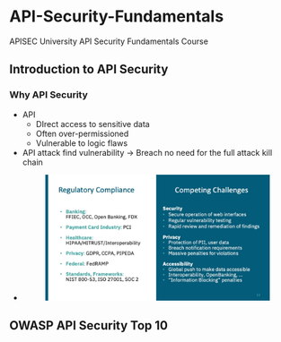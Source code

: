 # API-Security-Fundamentals
APISEC University API Security Fundamentals Course

## Introduction to API Security
### Why API Security
- API
	* DIrect access to sensitive data
	* Often over-permissioned
	* Vulnerable to logic flaws
- API attack find vulnerability -> Breach no need for the full attack kill chain
- <figure> <img src='./images/why_API_regulatory_reqs.jpg' alt='missing'  width="400" title="why_API_regulatory_reqs"> </figure>

## OWASP API Security Top 10 
